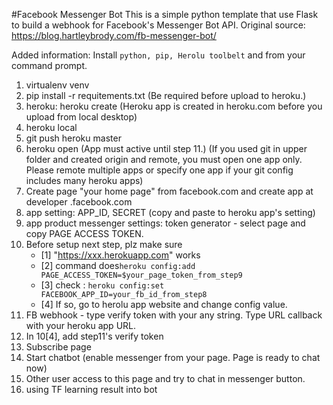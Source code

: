 #Facebook Messenger Bot
This is a simple python template that use Flask to build a webhook for 
Facebook's Messenger Bot API. Original source: https://blog.hartleybrody.com/fb-messenger-bot/

Added information: Install `python, pip, Herolu toolbelt` and from your 
command prompt.
1. virtualenv venv
2. pip install -r requitements.txt (Be required before upload to heroku.)
3. heroku: heroku create (Heroku app is created in heroku.com before you 
upload from local desktop)
4. heroku local
5. git push heroku master
6. heroku open (App must active until step 11.) (If you used git in upper 
folder and created origin and remote, you must open one app only. Please 
remote multiple apps or specify one app if your git config includes many 
heroku apps)
7. Create page "your home page" from facebook.com and create app at developer
.facebook.com
8. app setting: APP_ID, SECRET (copy and paste to heroku app's setting)
9. app product messenger settings: token generator - select page and copy 
PAGE ACCESS TOKEN.
10. Before setup next step, plz make sure
    - [1] "https://xxx.herokuapp.com" works
    - [2] command does`heroku config:add 
    PAGE_ACCESS_TOKEN=$your_page_token_from_step9`
    - [3] check : `heroku config:set FACEBOOK_APP_ID=your_fb_id_from_step8`
    - [4] If so, go to herolu app website and change config value.
11. FB webhook - type verify token with your any string. Type URL callback 
with your heroku app URL.
12. In 10[4], add step11's verify token
13. Subscribe page 
14. Start chatbot (enable messenger from your page. Page is ready to chat now)
15. Other user access to this page and try to chat in messenger button.
16. using TF learning result into bot